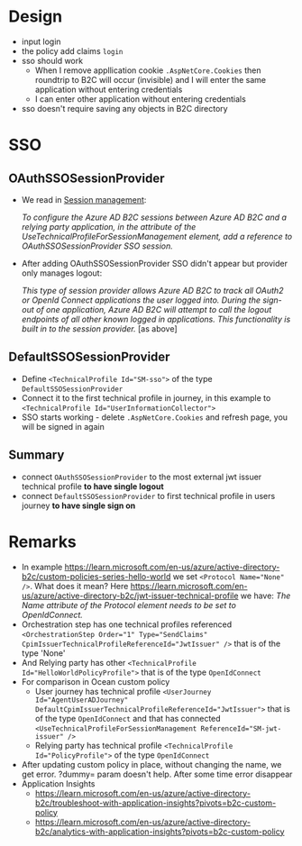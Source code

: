 # Design
- input login
- the policy add claims `login`
- sso should work
  - When I remove appllication cookie `.AspNetCore.Cookies` then roundtrip to B2C will occur (invisible) and I will enter the same application without entering credentials
  - I can enter other application without entering credentials
- sso doesn't require saving any objects in B2C directory

# SSO
## OAuthSSOSessionProvider
- We read in [Session management](https://learn.microsoft.com/en-us/azure/active-directory-b2c/jwt-issuer-technical-profile#session-management):
  
     *To configure the Azure AD B2C sessions between Azure AD B2C and a relying party application, in the attribute of the UseTechnicalProfileForSessionManagement element, add a reference to OAuthSSOSessionProvider SSO session.*
     
- After adding OAuthSSOSessionProvider SSO didn't appear but provider only manages logout:

     *This type of session provider allows Azure AD B2C to track all OAuth2 or OpenId Connect applications the user logged into. During the sign-out of one application, Azure AD B2C will attempt to call the logout endpoints of all other known logged in applications. This functionality is built in to the session provider.* [as above]
     
## DefaultSSOSessionProvider
- Define `<TechnicalProfile Id="SM-sso">` of the type `DefaultSSOSessionProvider`
- Connect it to the first technical profile in journey, in this example to `<TechnicalProfile Id="UserInformationCollector">`
- SSO starts working - delete `.AspNetCore.Cookies` and refresh page, you will be signed in again
## Summary
  - connect `OAuthSSOSessionProvider` to the most external jwt issuer technical profile **to have single logout**
  - connect `DefaultSSOSessionProvider` to first technical profile in users journey **to have single sign on**

# Remarks
- In example https://learn.microsoft.com/en-us/azure/active-directory-b2c/custom-policies-series-hello-world we set `<Protocol Name="None" />`. What does it mean? Here https://learn.microsoft.com/en-us/azure/active-directory-b2c/jwt-issuer-technical-profile we have: *The Name attribute of the Protocol element needs to be set to OpenIdConnect.*
- Orchestration step has one technical profiles referenced `<OrchestrationStep Order="1" Type="SendClaims" CpimIssuerTechnicalProfileReferenceId="JwtIssuer" />` that is of the type 'None'
- And Relying party has other `<TechnicalProfile Id="HelloWorldPolicyProfile">` that is of the type `OpenIdConnect`
- For comparison in Ocean custom policy
  - User journey has technical profile `<UserJourney Id="AgentUserADJourney" DefaultCpimIssuerTechnicalProfileReferenceId="JwtIssuer">` that is of the type `OpenIdConnect` and that has connected `<UseTechnicalProfileForSessionManagement ReferenceId="SM-jwt-issuer" />`
  - Relying party has technical profile `<TechnicalProfile Id="PolicyProfile">` of the type `OpenIdConnect`
- After updating custom policy in place, without changing the name, we get error. ?dummy= param doesn't help. After some time error disappear
- Application Insights
  - https://learn.microsoft.com/en-us/azure/active-directory-b2c/troubleshoot-with-application-insights?pivots=b2c-custom-policy
  - https://learn.microsoft.com/en-us/azure/active-directory-b2c/analytics-with-application-insights?pivots=b2c-custom-policy
